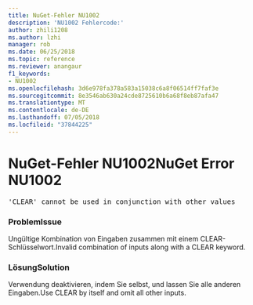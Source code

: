 ```yaml
---
title: NuGet-Fehler NU1002
description: 'NU1002 Fehlercode:'
author: zhili1208
ms.author: lzhi
manager: rob
ms.date: 06/25/2018
ms.topic: reference
ms.reviewer: anangaur
f1_keywords:
- NU1002
ms.openlocfilehash: 3d6e978fa378a583a15038c6a8f06514ff7faf3e
ms.sourcegitcommit: 8e3546ab630a24cde8725610b6a68f8eb87afa47
ms.translationtype: MT
ms.contentlocale: de-DE
ms.lasthandoff: 07/05/2018
ms.locfileid: "37844225"
---
```

# <a name="nuget-error-nu1002"></a><span data-ttu-id="739ee-103">NuGet-Fehler NU1002</span><span class="sxs-lookup"><span data-stu-id="739ee-103">NuGet Error NU1002</span></span>

<pre>'CLEAR' cannot be used in conjunction with other values</pre>

### <a name="issue"></a><span data-ttu-id="739ee-104">Problem</span><span class="sxs-lookup"><span data-stu-id="739ee-104">Issue</span></span>
<span data-ttu-id="739ee-105">Ungültige Kombination von Eingaben zusammen mit einem CLEAR-Schlüsselwort.</span><span class="sxs-lookup"><span data-stu-id="739ee-105">Invalid combination of inputs along with a CLEAR keyword.</span></span>

### <a name="solution"></a><span data-ttu-id="739ee-106">Lösung</span><span class="sxs-lookup"><span data-stu-id="739ee-106">Solution</span></span>
<span data-ttu-id="739ee-107">Verwendung deaktivieren, indem Sie selbst, und lassen Sie alle anderen Eingaben.</span><span class="sxs-lookup"><span data-stu-id="739ee-107">Use CLEAR by itself and omit all other inputs.</span></span>